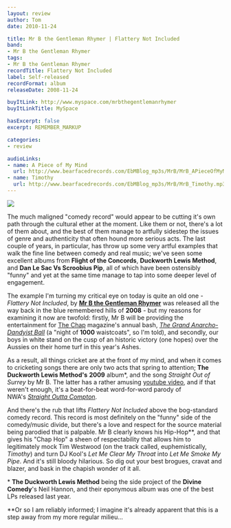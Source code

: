 ```yaml
---
layout: review
author: Tom
date: 2010-11-24

title: Mr B the Gentleman Rhymer | Flattery Not Included
band:
- Mr B the Gentleman Rhymer
tags:
- Mr B the Gentleman Rhymer
recordTitle: Flattery Not Included
label: Self-released
recordFormat: album
releaseDate: 2008-11-24

buyItLink: http://www.myspace.com/mrbthegentlemanrhymer
buyItLinkTitle: MySpace

hasExcerpt: false
excerpt: REMEMBER_MARKUP

categories:
- review

audioLinks:
- name: A Piece of My Mind
  url: http://www.bearfacedrecords.com/EbMBlog_mp3s/MrB/MrB_APieceOfMyMind.mp3
- name: Timothy
  url: http://www.bearfacedrecords.com/EbMBlog_mp3s/MrB/MrB_Timothy.mp3
---
```


![](http://eatenbymonsters.files.wordpress.com/2010/11/mrbthegentlemanrhymer.jpg?w=300)

The much maligned "comedy record" would appear to be cutting it's own path through the cultural ether at the moment. Like them or not, there's a lot of them about, and the best of them manage to artfully sidestep the issues of genre and authenticity that often hound more serious acts. The last couple of years, in particular, has throw up some very artful examples that walk the fine line between comedy and real music; we've seen some excellent albums from **Flight of the Concords**, **Duckworth Lewis Method**, and **Dan Le Sac Vs Scroobius Pip**, all of which have been ostensibly "funny" and yet at the same time manage to tap into some deeper level of engagement.

The example I'm turning my critical eye on today is quite an old one - _Flattery Not Included_, by [**Mr B the Gentleman Rhymer**](http://www.myspace.com/mrbthegentlemanrhymer) was released all the way back in the blue remembered hills of **2008** - but my reasons for examining it now are twofold: firstly, Mr B will be providing the entertainment for [The Chap](http://www.thechap.net/) magazine's annual bash, _[The Grand Anarcho-Dandyist Ball](http://www.nightof1000waistcoats.com/)_ (a "night of **1000** waistcoats", so I'm told), and secondly, our boys in white stand on the cusp of an historic victory (one hopes) over the Aussies on their home turf in this year's Ashes.

As a result, all things cricket are at the front of my mind, and when it comes to cricketing songs there are only two acts that spring to attention; **The Duckworth Lewis Method's** **2009** album\*, and the song _Straight Out of Surrey_ by Mr B. The latter has a rather amusing [youtube video](http://www.youtube.com/watch?v=Bj7J7vXCf5w), and if that weren't enough, it's a beat-for-beat word-for-word parody of NWA's _[Straight Outta Compton](http://www.youtube.com/watch?v=TMZi25Pq3T8)_.

And there's the rub that lifts _Flattery Not Included_ above the bog-standard comedy record. This record is most definitely on the "funny" side of the comedy/music divide, but there's a love and respect for the source material being parodied that is palpable. Mr B clearly knows his Hip-Hop\*\*, and that gives his "Chap Hop" a sheen of respectability that allows him to legitimately mock Tim Westwood (on the track called, euphemistically, _Timothy_) and turn DJ Kool's _Let Me Clear My Throat_ into _Let Me Smoke My Pipe_. And it's still bloody hilarious. So dig out your best brogues, cravat and blazer, and bask in the chapish wonder of it all.

\* **The Duckworth Lewis Method** being the side project of the **Divine Comedy**'s Neil Hannon, and their eponymous album was one of the best LPs released last year.

\*\*Or so I am reliably informed; I imagine it's already apparent that this is a step away from my more regular milieu...
